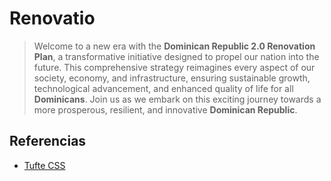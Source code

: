 # Renovatio

> Welcome to a new era with the **Dominican Republic 2.0 Renovation Plan**, a transformative initiative designed to propel our nation into the future. This comprehensive strategy reimagines every aspect of our society, economy, and infrastructure, ensuring sustainable growth, technological advancement, and enhanced quality of life for all **Dominicans**. Join us as we embark on this exciting journey towards a more prosperous, resilient, and innovative **Dominican Republic**.

## Referencias

- [Tufte CSS](https://edwardtufte.github.io/tufte-css/)
